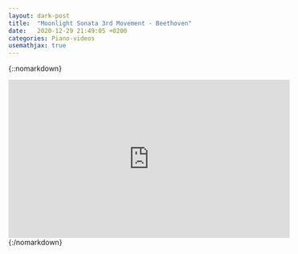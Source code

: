 ```yaml
---
layout: dark-post
title:  "Moonlight Sonata 3rd Movement - Beethoven"
date:   2020-12-29 21:49:05 +0200
categories: Piano-videos
usemathjax: true
---
```


{::nomarkdown}
<iframe width="560" height="315" src="https://www.youtube.com/embed/hNtwXERey0c" frameborder="0" allowfullscreen></iframe>
{:/nomarkdown}

